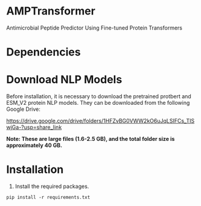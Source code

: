 # AMPTransformer

Antimicrobial Peptide Predictor Using Fine-tuned Protein Transformers

# Dependencies

# Download NLP Models

Before installation, it is necessary to download the pretrained protbert and ESM_V2 protein NLP models.
They can be downloaded from the following Google Drive:

https://drive.google.com/drive/folders/1HFZvBG0VWW2kO6uJqLSIFCs_TISwjGa-?usp=share_link

**Note: These are large files (1.6-2.5 GB), and the total folder size is approximately 40 GB.**

# Installation

1. Install the required packages.

```
pip install -r requirements.txt
```
